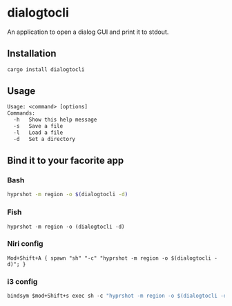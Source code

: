# dialogtocli
An application to open a dialog GUI and print it to stdout.

## Installation
```bash
cargo install dialogtocli
```

## Usage
```txt
Usage: <command> [options]
Commands:
  -h   Show this help message
  -s   Save a file
  -l   Load a file
  -d   Set a directory
```

## Bind it to your facorite app

### Bash
```bash
hyprshot -m region -o $(dialogtocli -d)
```

### Fish
```fish
hyprshot -m region -o (dialogtocli -d)
```

### Niri config
```niri
Mod+Shift+A { spawn "sh" "-c" "hyprshot -m region -o $(dialogtocli -d)"; }
```

### i3 config
```i3
bindsym $mod+Shift+s exec sh -c "hyprshot -m region -o $(dialogtocli -d)"
```
